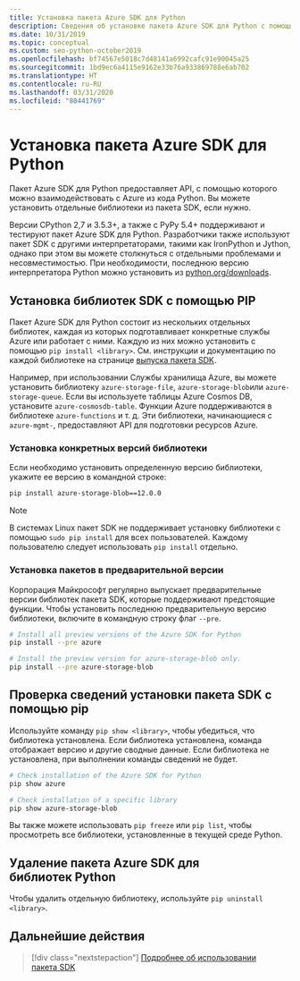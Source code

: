 ```yaml
---
title: Установка пакета Azure SDK для Python
description: Сведения об установке пакета Azure SDK для Python с помощью PIP или GitHub. Пакет SDK для Azure можно установить в виде отдельных библиотек или как полный пакет.
ms.date: 10/31/2019
ms.topic: conceptual
ms.custom: seo-python-october2019
ms.openlocfilehash: bf74567e5018c7d48141a6992cafc91e90045a25
ms.sourcegitcommit: 1bd9ec6a4115e9162e33b76a933869788e6ab702
ms.translationtype: HT
ms.contentlocale: ru-RU
ms.lasthandoff: 03/31/2020
ms.locfileid: "80441769"
---
```

# <a name="install-the-azure-sdk-for-python"></a>Установка пакета Azure SDK для Python

Пакет Azure SDK для Python предоставляет API, с помощью которого можно взаимодействовать с Azure из кода Python. Вы можете установить отдельные библиотеки из пакета SDK, если нужно.

Версии CPython 2,7 и 3.5.3+, а также с PyPy 5.4+ поддерживают и тестируют пакет Azure SDK для Python. Разработчики также используют пакет SDK с другими интерпретаторами, такими как IronPython и Jython, однако при этом вы можете столкнуться с отдельными проблемами и несовместимостью. При необходимости, последнюю версию интерпретатора Python можно установить из [python.org/downloads](https://www.python.org/downloads).

## <a name="install-sdk-libraries-using-pip"></a>Установка библиотек SDK с помощью PIP

Пакет Azure SDK для Python состоит из нескольких отдельных библиотек, каждая из которых подготавливает конкретные службы Azure или работает с ними. Каждую из них можно установить с помощью `pip install <library>`. См. инструкции и документацию по каждой библиотеке на странице [выпуска пакета SDK](https://azure.github.io/azure-sdk/releases/latest/python.html).

Например, при использовании Службы хранилища Azure, вы можете установить библиотеку `azure-storage-file`, `azure-storage-blob`или `azure-storage-queue`. Если вы используете таблицы Azure Cosmos DB, установите `azure-cosmosdb-table`. Функции Azure поддерживаются в библиотеке `azure-functions` и т. д. Эти библиотеки, начинающиеся с `azure-mgmt-`, предоставляют API для подготовки ресурсов Azure.

### <a name="install-specific-library-versions"></a>Установка конкретных версий библиотеки

Если необходимо установить определенную версию библиотеки, укажите ее версию в командной строке:

```bash
pip install azure-storage-blob==12.0.0
```

> [!NOTE]
> В системах Linux пакет SDK не поддерживает установку библиотеки с помощью `sudo pip install` для всех пользователей. Каждому пользователю следует использовать `pip install` отдельно. 

### <a name="install-preview-packages"></a>Установка пакетов в предварительной версии

Корпорация Майкрософт регулярно выпускает предварительные версии библиотек пакета SDK, которые поддерживают предстоящие функции. Чтобы установить последнюю предварительную версию библиотеки, включите в командную строку флаг `--pre`. 

```bash
# Install all preview versions of the Azure SDK for Python
pip install --pre azure

# Install the preview version for azure-storage-blob only.
pip install --pre azure-storage-blob
```

## <a name="verify-sdk-installation-details-with-pip"></a>Проверка сведений установки пакета SDK с помощью pip

Используйте команду `pip show <library>`, чтобы убедиться, что библиотека установлена. Если библиотека установлена, команда отображает версию и другие сводные данные. Если библиотека не установлена, при выполнении команды сведений не будет.

```bash
# Check installation of the Azure SDK for Python
pip show azure

# Check installation of a specific library
pip show azure-storage-blob
```

Вы также можете использовать `pip freeze` или `pip list`, чтобы просмотреть все библиотеки, установленные в текущей среде Python.

## <a name="uninstall-azure-sdk-for-python-libraries"></a>Удаление пакета Azure SDK для библиотек Python

Чтобы удалить отдельную библиотеку, используйте `pip uninstall <library>`.

## <a name="next-steps"></a>Дальнейшие действия

> [!div class="nextstepaction"]
> [Подробнее об использовании пакета SDK](azure-sdk-get-started.yml)
